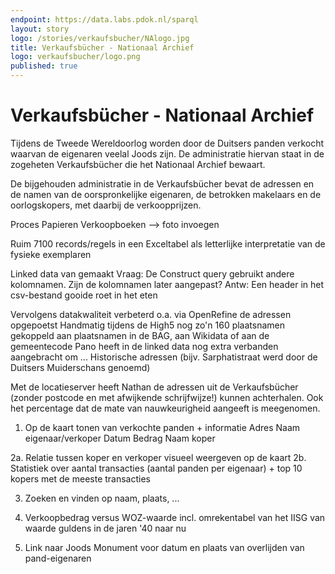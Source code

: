 ```yaml
---
endpoint: https://data.labs.pdok.nl/sparql
layout: story
logo: /stories/verkaufsbucher/NAlogo.jpg
title: Verkaufsbücher - Nationaal Archief
logo: verkaufsbucher/logo.png
published: true
---
```


# Verkaufsbücher - Nationaal Archief

Tijdens de Tweede Wereldoorlog worden door de Duitsers panden verkocht waarvan de eigenaren veelal Joods zijn. De administratie hiervan staat in de zogeheten Verkaufsbücher die het Nationaal Archief bewaart.

De bijgehouden administratie in de Verkaufsbücher bevat de adressen en de namen van de oorspronkelijke eigenaren, de betrokken makelaars en de oorlogskopers, met daarbij de verkoopprijzen.

Proces
Papieren Verkoopboeken --> foto invoegen

Ruim 7100 records/regels in een Exceltabel als letterlijke interpretatie van de fysieke exemplaren

Linked data van gemaakt
Vraag: De Construct query gebruikt andere kolomnamen. Zijn de kolomnamen later aangepast?
Antw: Een header in het csv-bestand gooide roet in het eten

Vervolgens datakwaliteit verbeterd o.a. via OpenRefine de adressen opgepoetst 
Handmatig tijdens de High5 nog zo'n 160 plaatsnamen gekoppeld aan plaatsnamen in de BAG, aan Wikidata of aan de gemeentecode
Pano heeft in de linked data nog extra verbanden aangebracht om ...
Historische adressen (bijv. Sarphatistraat werd door de Duitsers Muiderschans genoemd)

Met de locatieserver heeft Nathan de adressen uit de Verkaufsbücher (zonder postcode en met afwijkende schrijfwijze!) kunnen achterhalen. Ook het percentage dat de mate van nauwkeurigheid aangeeft is meegenomen.


1. Op de kaart tonen van verkochte panden + informatie
        Adres
        Naam eigenaar/verkoper
        Datum
        Bedrag
        Naam koper

2a. Relatie tussen koper en verkoper visueel weergeven op de kaart
2b. Statistiek over aantal transacties (aantal panden per eigenaar) + top 10 kopers met de meeste transacties

3. Zoeken en vinden op naam, plaats, ...

4. Verkoopbedrag versus WOZ-waarde incl. omrekentabel van het IISG van waarde guldens in de jaren '40 naar nu

5. Link naar Joods Monument voor datum en plaats van overlijden van pand-eigenaren


<query  data-query-ref="test.rq"
        data-output="geo"/>
